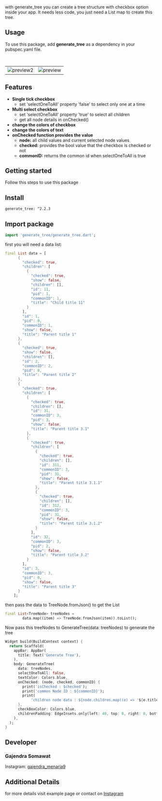with generate_tree you can create a tree structure with checkbox option inside your app. It needs less code,
you just need a List map to create this tree.

## Usage

To use this package, add <b>generate_tree</b> as a dependency in your pubspec.yaml file.

<BR>
<Table>
    <tr>
        <td><img src="https://ik.imagekit.io/gajendramenaria9/gif1.gif?ik-sdk-version=javascript-1.4.3&updatedAt=1676791685679" alt="preview2"/></td>
<td><img src="https://ik.imagekit.io/gajendramenaria9/gif2.gif?ik-sdk-version=javascript-1.4.3&updatedAt=1676791681599" alt="preview"/></td>
    </tr>
</Table>

## Features

<ul>
<li><b>Single tick checkbox</b>
<ul>
    <li>set 'selectOneToAll' property 'false' to select only one at a time</li>
</ul>
</li>
<li><b>Multi select checkbox</b>
<ul>
<li>set 'selectOneToAll' property 'true' to select all children</li>
<li>get all node details in onChecked()</li>
</ul>
</li>
<li><b>change the colors of checkbox</b></li>
<li><b>change the colors of text</b></li>
<li><b>onChecked function provides the value</b>
<ul>
<li><b>node:</b> all child values and current selected node values</li>
<li><b>checked:</b> provides the bool value that the checkbox is checked or not</li>
<li><b>commonID:</b> returns the common id when selectOneToAll is true</li>
</ul>
</li>
</ul>

## Getting started

Follow this steps to use this package

## Install

```html
generate_tree: ^2.2.3
```

## Import package

```dart
import 'generate_tree/generate_tree.dart';
```

first you will need a data list:

```dart
final List data = [
      {
        "checked": true,
        "children": [
          {
            "checked": true,
            "show": false,
            "children": [],
            "id": 11,
            "pid": 1,
            "commonID": 1,
            "title": "Child title 11"
          }
        ],
        "id": 1,
        "pid": 0,
        "commonID": 1,
        "show": false,
        "title": "Parent title 1"
      },
      {
        "checked": true,
        "show": false,
        "children": [],
        "id": 2,
        "commonID": 2,
        "pid": 0,
        "title": "Parent title 2"
      },
      {
        "checked": true,
        "children": [
          {
            "checked": true,
            "children": [],
            "id": 31,
            "commonID": 3,
            "pid": 3,
            "show": false,
            "title": "Parent title 3.1"
          },
          {
            "checked": true,
            "children": [
              {
                "checked": true,
                "children": [],
                "id": 311,
                "commonID": 3,
                "pid": 31,
                "show": false,
                "title": "Parent title 3.1.1"
              },
              {
                "checked": true,
                "children": [],
                "id": 312,
                "commonID": 3,
                "pid": 31,
                "show": false,
                "title": "Parent title 3.1.2"
              }
            ],
            "id": 32,
            "commonID": 3,
            "pid": 2,
            "show": false,
            "title": "Parent title 3.2"
          }
        ],
        "id": 3,
        "commonID": 3,
        "pid": 0,
        "show": false,
        "title": "Parent title 3"
      }
    ];
```

then pass the data to TreeNode.fromJson() to get the List<TreeNode>

```dart
final List<TreeNode> treeNodes =
        data.map((item) => TreeNode.fromJson(item)).toList();
```

Now pass this treeNodes to GenerateTree(data: treeNodes) to generate the tree

```dart
Widget build(BuildContext context) {
  return Scaffold(
    appBar: AppBar(
      title: Text('Generate Tree'),
    ),
    body: GenerateTree(
      data: treeNodes,
      selectOneToAll: false,
      textColor: Colors.blue,
      onChecked: (node, checked, commonID) {
        print('isChecked : $checked');
        print('common Node ID : ${commonID}');
        print(
            'children node data : ${node.children.map((e) => '${e.title}')}');
      },
      checkBoxColor: Colors.blue,
      childrenPadding: EdgeInsets.only(left: 40, top: 0, right: 0, bottom: 0),
    ),
  );
}
```

## Developer

<H3>Gajendra Somawat</H3>
<p>Instagram: <a href="https://www.instagram.com/gajendra_menaria9">gajendra_menaria9</a></p>

## Additional Details

for more details visit example page or contact on <a href="https://www.instagram.com/gajendra_menaria9">Instagram</a>